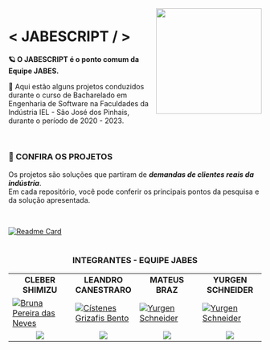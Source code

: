 
<div style="display: inline-block; vertical-align:middle;">
<div align="right">
<img align="right"  alt="" width="210em" src="https://media.discordapp.net/attachments/1072630091529601106/1073730475719401574/Jabes-Logo-Final-Letras-8.png?width=683&height=683">
</div>

<div>

# < JABESCRIPT / >  

<strong>🪐 O JABESCRIPT é o ponto comum da Equipe JABES.</strong>

📆 Aqui estão alguns projetos conduzidos durante o curso de Bacharelado em Engenharia de Software na Faculdades da Indústria IEL - São José dos Pinhais, durante o período de 2020 - 2023.

</div>

</div>

#

###  🚀 CONFIRA OS PROJETOS

Os projetos são soluções que partiram de **_demandas de clientes reais da indústria_**.<br> Em cada repositório, você pode conferir os principais pontos da pesquisa e da solução apresentada.

<br>

[![Readme Card](https://github-readme-stats.vercel.app/api/pin/?username=JABES-Devs&repo=ImageRecognitionKinect&title_color=f59700&text_color=808080&icon_color=ca5d14&border_color=808080&bg_color=00000000)](https://github.com/anuraghazra/github-readme-stats)

#

<h3 align="center">INTEGRANTES - EQUIPE JABES</h3>

<table>
    <tr>
        <td align="center">
            <strong>CLEBER SHIMIZU</strong>
        </td>
        <td align="center">
            <strong>LEANDRO CANESTRARO</strong>
        </td>        
        <td align="center">
            <strong>MATEUS BRAZ</strong>
        </td>
        <td align="center">
            <strong>YURGEN SCHNEIDER</strong>
        </td>      
    </tr>
  <tr>
    <td width="25%"><a href="https://www.linkedin.com/in/clebershimizu/" target="_blank"><img src="https://avatars.githubusercontent.com/u/7138263?v=4" alt="Bruna Pereira das Neves"></a></td>
    <td width="25%"><a href="https://www.linkedin.com/in/leandro-dos-santos-canestraro-5787691aa/" target="_blank"><img src="https://avatars.githubusercontent.com/u/69223532?v=4" alt="Cístenes Grizafis Bento"></a></td>
    <td width="25%"><a href="https://www.linkedin.com/in/mateus-eduardo-braz-b24b731a1/" target="_blank"><img src="https://media.licdn.com/dms/image/C4D03AQHTHEAc7t30Tg/profile-displayphoto-shrink_800_800/0/1580842868587?e=1681344000&v=beta&t=8YHkywZU5ElwjHsTmmFKUO7TkS_Ldtdj2G4AS2Aa_8s" alt="Yurgen Schneider"></a></td>
    <td width="25%"><a href="https://www.linkedin.com/in/yurgen-schneider/" target="_blank"><img src="https://avatars.githubusercontent.com/u/42218362?v=4" alt="Yurgen Schneider"></a></td> 
    </tr>
    <tr>
        <td align="center">
            <a href="https://www.linkedin.com/in/clebershimizu/" target="_blank"><img src="https://img.shields.io/badge/-LinkedIn-%230077B5?style=for-the-badge&logo=linkedin&logoColor=white" target="_blank"></a>
        </td>
        <td align="center">
            <a href="https://www.linkedin.com/in/leandro-dos-santos-canestraro-5787691aa/" target="_blank"><img src="https://img.shields.io/badge/-LinkedIn-%230077B5?style=for-the-badge&logo=linkedin&logoColor=white" target="_blank"></a>
        </td>        
        <td align="center">
            <a href="https://www.linkedin.com/in/mateus-eduardo-braz-b24b731a1/" target="_blank"><img src="https://img.shields.io/badge/-LinkedIn-%230077B5?style=for-the-badge&logo=linkedin&logoColor=white" target="_blank"></a>
        </td>
        <td align="center">
            <a href="https://www.linkedin.com/in/yurgen-schneider/" target="_blank"><img src="https://img.shields.io/badge/-LinkedIn-%230077B5?style=for-the-badge&logo=linkedin&logoColor=white" target="_blank"></a>
        </td>      
    </tr>   
</table>

